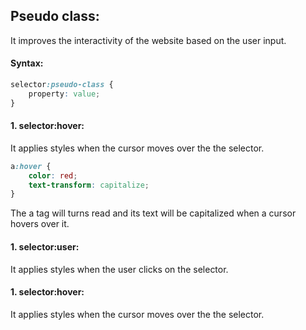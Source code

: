 ## Pseudo class:

It improves the interactivity of the website based on the user input.

#### Syntax:

```css
selector:pseudo-class {
	property: value;
}
```

#### 1. selector:hover:

It applies styles when the cursor moves over the the selector.

```css
a:hover {
	color: red;
	text-transform: capitalize;
}
```

The a tag will turns read and its text will be capitalized when a cursor hovers over it.

#### 1. selector:user:

It applies styles when the user clicks on the selector.

#### 1. selector:hover:

It applies styles when the cursor moves over the the selector.
